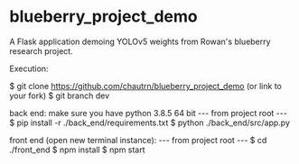 # blueberry_project_demo
A Flask application demoing YOLOv5 weights from Rowan's blueberry research project.

Execution:

$ git clone https://github.com/chautrn/blueberry_project_demo (or link to your fork)
$ git branch dev

back end:
make sure you have python 3.8.5 64 bit
--- from project root ---
$ pip install -r ./back_end/requirements.txt
$ python ./back_end/src/app.py

front end (open new terminal instance):
--- from project root ---
$ cd ./front_end
$ npm install
$ npm start

